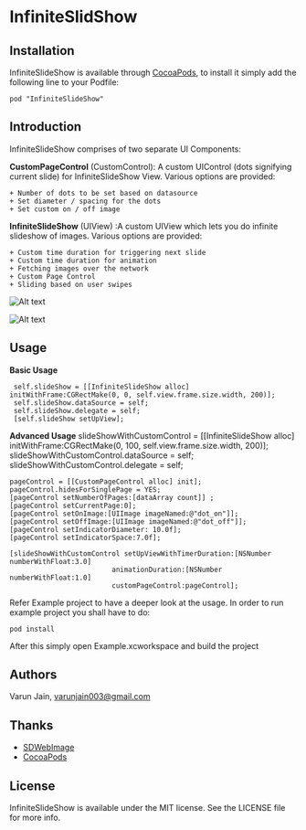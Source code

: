 # InfiniteSlidShow

## Installation

InfiniteSlideShow is available through [CocoaPods](http://cocoapods.org), to install
it simply add the following line to your Podfile:

    pod "InfiniteSlideShow"

## Introduction
InfiniteSlideShow comprises of two separate UI Components:

**CustomPageControl** (CustomControl): A custom UIControl (dots signifying current slide) for InfiniteSlideShow View. Various options are provided:

	+ Number of dots to be set based on datasource	
	+ Set diameter / spacing for the dots	
	+ Set custom on / off image


**InfiniteSlideShow** (UIView) :A custom UIView which lets you do infinite slideshow of images. Various options are provided: 	
	
	+ Custom time duration for triggering next slide
	+ Custom time duration for animation
	+ Fetching images over the network
	+ Custom Page Control
	+ Sliding based on user swipes
 
![Alt text](https://raw.githubusercontent.com/thebitmonk/InfiniteSlideShow/master/ScreenShots/1.png "")

![Alt text](https://raw.githubusercontent.com/thebitmonk/InfiniteSlideShow/master/ScreenShots/2.png "")

## Usage

**Basic Usage**

	 self.slideShow = [[InfiniteSlideShow alloc] initWithFrame:CGRectMake(0, 0, self.view.frame.size.width, 200)];
	 self.slideShow.dataSource = self;
	 self.slideShow.delegate = self;
	 [self.slideShow setUpView];

**Advanced Usage**
    slideShowWithCustomControl = [[InfiniteSlideShow alloc] initWithFrame:CGRectMake(0, 100, self.view.frame.size.width, 200)];
    slideShowWithCustomControl.dataSource = self;
    slideShowWithCustomControl.delegate = self;
    
    pageControl = [[CustomPageControl alloc] init];
    pageControl.hidesForSinglePage = YES;
    [pageControl setNumberOfPages:[dataArray count]] ;
    [pageControl setCurrentPage:0];
    [pageControl setOnImage:[UIImage imageNamed:@"dot_on"]];
    [pageControl setOffImage:[UIImage imageNamed:@"dot_off"]];
    [pageControl setIndicatorDiameter: 10.0f];
    [pageControl setIndicatorSpace:7.0f];
    
    [slideShowWithCustomControl setUpViewWithTimerDuration:[NSNumber numberWithFloat:3.0]
                             animationDuration:[NSNumber numberWithFloat:1.0]
                             customPageControl:pageControl];

Refer Example project to have a deeper look at the usage. In order to run example project you shall have to do:
	
	pod install

After this simply open Example.xcworkspace and build the project

## Authors

Varun Jain, varunjain003@gmail.com

## Thanks
* [SDWebImage](https://github.com/rs/SDWebImage)
* [CocoaPods](http://cocoapods.org)

## License

InfiniteSlideShow is available under the MIT license. See the LICENSE file for more info.
